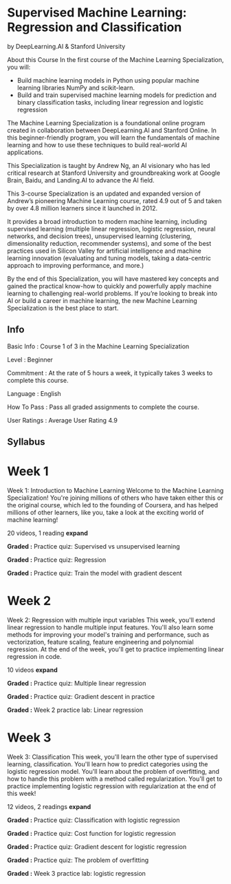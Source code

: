 # Supervised Machine Learning: Regression and Classification
by DeepLearning.AI & Stanford University

About this Course
In the first course of the Machine Learning Specialization, you will:
- Build machine learning models in Python using popular machine learning libraries NumPy and scikit-learn.
- Build and train supervised machine learning models for prediction and binary classification tasks, including linear regression and logistic regression

The Machine Learning Specialization is a foundational online program created in collaboration between DeepLearning.AI and Stanford Online. In this beginner-friendly program, you will learn the fundamentals of machine learning and how to use these techniques to build real-world AI applications. 

This Specialization is taught by Andrew Ng, an AI visionary who has led critical research at Stanford University and groundbreaking work at Google Brain, Baidu, and Landing.AI to advance the AI field.

This 3-course Specialization is an updated and expanded version of Andrew’s pioneering Machine Learning course, rated 4.9 out of 5 and taken by over 4.8 million learners since it launched in 2012. 

It provides a broad introduction to modern machine learning, including supervised learning (multiple linear regression, logistic regression, neural networks, and decision trees), unsupervised learning (clustering, dimensionality reduction, recommender systems), and some of the best practices used in Silicon Valley for artificial intelligence and machine learning innovation (evaluating and tuning models, taking a data-centric approach to improving performance, and more.)

By the end of this Specialization, you will have mastered key concepts and gained the practical know-how to quickly and powerfully apply machine learning to challenging real-world problems. If you’re looking to break into AI or build a career in machine learning, the new Machine Learning Specialization is the best place to start.

## Info

Basic Info	:  Course 1 of 3 in the Machine Learning Specialization

Level :	Beginner

Commitment	: At the rate of 5 hours a week, it typically takes 3 weeks to complete this course.

Language : English

How To Pass :	Pass all graded assignments to complete the course.

User Ratings	:  Average User Rating 4.9

## Syllabus

# Week 1
Week 1: Introduction to Machine Learning
Welcome to the Machine Learning Specialization! You're joining millions of others who have taken either this or the original course, which led to the founding of Coursera, and has helped millions of other learners, like you, take a look at the exciting world of machine learning!

20 videos, 1 reading  **expand**

**Graded :** Practice quiz: Supervised vs unsupervised learning

**Graded :** Practice quiz: Regression

**Graded :** Practice quiz: Train the model with gradient descent

# Week 2
Week 2: Regression with multiple input variables
This week, you'll extend linear regression to handle multiple input features. You'll also learn some methods for improving your model's training and performance, such as vectorization, feature scaling, feature engineering and polynomial regression. At the end of the week, you'll get to practice implementing linear regression in code.

10 videos **expand**

**Graded :** Practice quiz: Multiple linear regression

**Graded :** Practice quiz: Gradient descent in practice

**Graded :** Week 2 practice lab: Linear regression

# Week 3
Week 3: Classification
This week, you'll learn the other type of supervised learning, classification. You'll learn how to predict categories using the logistic regression model. You'll learn about the problem of overfitting, and how to handle this problem with a method called regularization. You'll get to practice implementing logistic regression with regularization at the end of this week!

12 videos, 2 readings **expand**

**Graded :** Practice quiz: Classification with logistic regression

**Graded :** Practice quiz: Cost function for logistic regression

**Graded :** Practice quiz: Gradient descent for logistic regression

**Graded :** Practice quiz: The problem of overfitting

**Graded :** Week 3 practice lab: logistic regression

